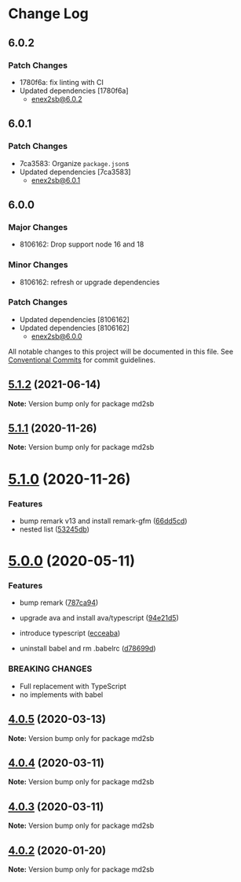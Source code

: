 # Change Log

## 6.0.2

### Patch Changes

- 1780f6a: fix linting with CI
- Updated dependencies [1780f6a]
  - enex2sb@6.0.2

## 6.0.1

### Patch Changes

- 7ca3583: Organize `package.json`s
- Updated dependencies [7ca3583]
  - enex2sb@6.0.1

## 6.0.0

### Major Changes

- 8106162: Drop support node 16 and 18

### Minor Changes

- 8106162: refresh or upgrade dependencies

### Patch Changes

- Updated dependencies [8106162]
- Updated dependencies [8106162]
  - enex2sb@6.0.0

All notable changes to this project will be documented in this file.
See [Conventional Commits](https://conventionalcommits.org) for commit guidelines.

## [5.1.2](https://github.com/pastak/scrapbox-converter/compare/v5.1.1...v5.1.2) (2021-06-14)

**Note:** Version bump only for package md2sb

## [5.1.1](https://github.com/pastak/scrapbox-converter/compare/v5.1.0...v5.1.1) (2020-11-26)

**Note:** Version bump only for package md2sb

# [5.1.0](https://github.com/pastak/scrapbox-converter/compare/v5.0.0...v5.1.0) (2020-11-26)

### Features

- bump remark v13 and install remark-gfm ([66dd5cd](https://github.com/pastak/scrapbox-converter/commit/66dd5cdd4b743dcdc733b047ed9caf9d43f1904d))
- nested list ([53245db](https://github.com/pastak/scrapbox-converter/commit/53245db08792871444ababab290d533eff91a611))

# [5.0.0](https://github.com/pastak/scrapbox-converter/compare/v4.0.5...v5.0.0) (2020-05-11)

### Features

- bump remark ([787ca94](https://github.com/pastak/scrapbox-converter/commit/787ca94ac0a46d8ae4eca9f083e80c95b43ad5ec))
- upgrade ava and install ava/typescript ([94e21d5](https://github.com/pastak/scrapbox-converter/commit/94e21d57bbbee9bf907769fed5599001b0d9fac2))

- introduce typescript ([ecceaba](https://github.com/pastak/scrapbox-converter/commit/ecceabac3882acfbcb3ce4c6861954d5e2a93d95))
- uninstall babel and rm .babelrc ([d78699d](https://github.com/pastak/scrapbox-converter/commit/d78699d1a0e0bc4f3dda44b3d00902cf7fa9e6b5))

### BREAKING CHANGES

- Full replacement with TypeScript
- no implements with babel

## [4.0.5](https://github.com/pastak/scrapbox-converter/compare/v4.0.4...v4.0.5) (2020-03-13)

**Note:** Version bump only for package md2sb

## [4.0.4](https://github.com/pastak/scrapbox-converter/compare/v4.0.3...v4.0.4) (2020-03-11)

**Note:** Version bump only for package md2sb

## [4.0.3](https://github.com/pastak/scrapbox-converter/compare/v4.0.2...v4.0.3) (2020-03-11)

**Note:** Version bump only for package md2sb

## [4.0.2](https://github.com/pastak/scrapbox-converter/compare/v4.0.1...v4.0.2) (2020-01-20)

**Note:** Version bump only for package md2sb
